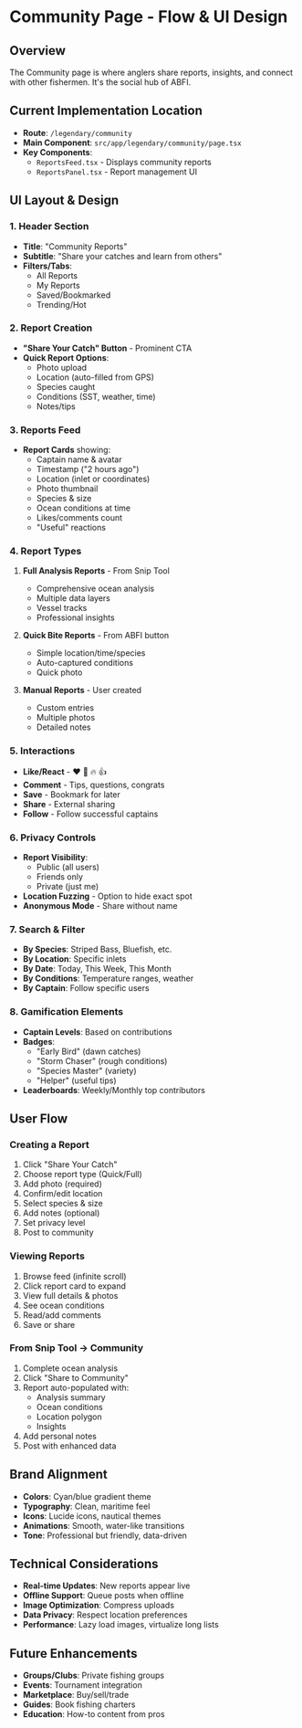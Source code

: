 # Community Page - Flow & UI Design

## Overview
The Community page is where anglers share reports, insights, and connect with other fishermen. It's the social hub of ABFI.

## Current Implementation Location
- **Route**: `/legendary/community`
- **Main Component**: `src/app/legendary/community/page.tsx`
- **Key Components**: 
  - `ReportsFeed.tsx` - Displays community reports
  - `ReportsPanel.tsx` - Report management UI

## UI Layout & Design

### 1. Header Section
- **Title**: "Community Reports" 
- **Subtitle**: "Share your catches and learn from others"
- **Filters/Tabs**: 
  - All Reports
  - My Reports
  - Saved/Bookmarked
  - Trending/Hot

### 2. Report Creation
- **"Share Your Catch" Button** - Prominent CTA
- **Quick Report Options**:
  - Photo upload
  - Location (auto-filled from GPS)
  - Species caught
  - Conditions (SST, weather, time)
  - Notes/tips

### 3. Reports Feed
- **Report Cards** showing:
  - Captain name & avatar
  - Timestamp ("2 hours ago")
  - Location (inlet or coordinates)
  - Photo thumbnail
  - Species & size
  - Ocean conditions at time
  - Likes/comments count
  - "Useful" reactions

### 4. Report Types
1. **Full Analysis Reports** - From Snip Tool
   - Comprehensive ocean analysis
   - Multiple data layers
   - Vessel tracks
   - Professional insights

2. **Quick Bite Reports** - From ABFI button
   - Simple location/time/species
   - Auto-captured conditions
   - Quick photo

3. **Manual Reports** - User created
   - Custom entries
   - Multiple photos
   - Detailed notes

### 5. Interactions
- **Like/React** - ❤️ 🎣 🔥 👍
- **Comment** - Tips, questions, congrats
- **Save** - Bookmark for later
- **Share** - External sharing
- **Follow** - Follow successful captains

### 6. Privacy Controls
- **Report Visibility**:
  - Public (all users)
  - Friends only
  - Private (just me)
- **Location Fuzzing** - Option to hide exact spot
- **Anonymous Mode** - Share without name

### 7. Search & Filter
- **By Species**: Striped Bass, Bluefish, etc.
- **By Location**: Specific inlets
- **By Date**: Today, This Week, This Month
- **By Conditions**: Temperature ranges, weather
- **By Captain**: Follow specific users

### 8. Gamification Elements
- **Captain Levels**: Based on contributions
- **Badges**: 
  - "Early Bird" (dawn catches)
  - "Storm Chaser" (rough conditions)
  - "Species Master" (variety)
  - "Helper" (useful tips)
- **Leaderboards**: Weekly/Monthly top contributors

## User Flow

### Creating a Report
1. Click "Share Your Catch"
2. Choose report type (Quick/Full)
3. Add photo (required)
4. Confirm/edit location
5. Select species & size
6. Add notes (optional)
7. Set privacy level
8. Post to community

### Viewing Reports
1. Browse feed (infinite scroll)
2. Click report card to expand
3. View full details & photos
4. See ocean conditions
5. Read/add comments
6. Save or share

### From Snip Tool → Community
1. Complete ocean analysis
2. Click "Share to Community"
3. Report auto-populated with:
   - Analysis summary
   - Ocean conditions
   - Location polygon
   - Insights
4. Add personal notes
5. Post with enhanced data

## Brand Alignment
- **Colors**: Cyan/blue gradient theme
- **Typography**: Clean, maritime feel
- **Icons**: Lucide icons, nautical themes
- **Animations**: Smooth, water-like transitions
- **Tone**: Professional but friendly, data-driven

## Technical Considerations
- **Real-time Updates**: New reports appear live
- **Offline Support**: Queue posts when offline
- **Image Optimization**: Compress uploads
- **Data Privacy**: Respect location preferences
- **Performance**: Lazy load images, virtualize long lists

## Future Enhancements
- **Groups/Clubs**: Private fishing groups
- **Events**: Tournament integration
- **Marketplace**: Buy/sell/trade
- **Guides**: Book fishing charters
- **Education**: How-to content from pros
